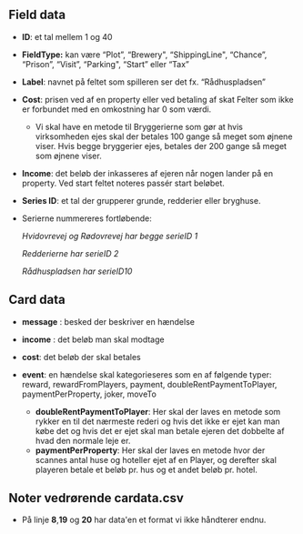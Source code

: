 ## Field data


- **ID**: et tal mellem 1 og 40

- **FieldType:** kan være “Plot”, “Brewery", “ShippingLine", “Chance”, “Prison”, “Visit”, “Parking", “Start” eller “Tax”

- **Label**: navnet på feltet som spilleren ser det
  fx. “Rådhuspladsen”

- **Cost**: prisen ved af en property eller ved betaling af skat
  Felter som ikke er forbundet med en omkostning har 0 som værdi.
  - Vi skal have en metode til Bryggerierne som gør at hvis virksomheden ejes skal der betales 100 gange så meget som øjnene viser. Hvis begge bryggerier ejes, betales der 200 gange så meget som øjnene viser.
  

- **Income**: det beløb der inkasseres af ejeren når nogen lander på en property.
  Ved start feltet noteres passér start beløbet.

- **Series ID**: et tal der grupperer grunde, redderier eller bryghuse.
- Serierne nummereres fortløbende:

  _Hvidovrevej og Rødovrevej har begge serieID 1_

  _Redderierne har serieID 2_

  _Rådhuspladsen har serieID10_



## Card data

- **message** : besked der beskriver en hændelse

- **income** : det beløb man skal modtage

- **cost**: det beløb der skal betales

- **event**: en hændelse skal kategorieseres som en af følgende typer: reward, rewardFromPlayers, payment, doubleRentPaymentToPlayer, paymentPerProperty, joker, moveTo
  - **doubleRentPaymentToPlayer**: Her skal der laves en metode som rykker en til det nærmeste rederi og hvis det ikke er ejet kan man købe det og hvis det er ejet skal man betale ejeren det dobbelte af hvad den normale leje er. 
  - **paymentPerProperty**: Her skal der laves en metode hvor der scannes antal huse og hoteller ejet af en Player, og derefter skal playeren betale et beløb pr. hus og et andet beløb pr. hotel.

## Noter vedrørende cardata.csv
* På linje **8**,**19** og **20** har data'en et format vi ikke håndterer endnu.

